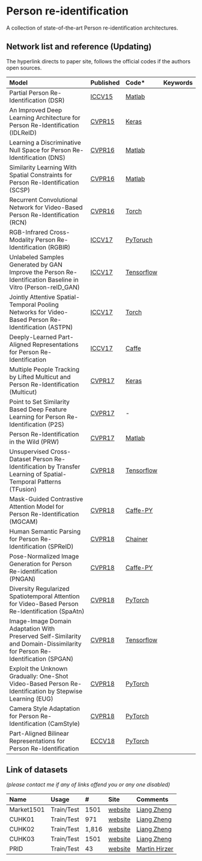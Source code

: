 # Person re-identification
A collection of state-of-the-art Person re-identification architectures.

## Network list and reference (Updating)
The hyperlink directs to paper site, follows the official codes if the authors open sources.

|Model |Published |Code* |Keywords|
|:-----|:---------|:-----|:-------|
|Partial Person Re-Identification (DSR)|[ICCV15](http://openaccess.thecvf.com/content_iccv_2015/html/Zheng_Partial_Person_Re-Identification_ICCV_2015_paper.html)|[Matlab](https://github.com/lingxiao-he/Deep-Spatial-Feature-Reconstruction-for-Partial-Person-Re-identification)| |
|An Improved Deep Learning Architecture for Person Re-Identification (IDLReID)|[CVPR15](http://openaccess.thecvf.com/content_cvpr_2015/html/Ahmed_An_Improved_Deep_2015_CVPR_paper.html)|[Keras](https://github.com/Ning-Ding/Implementation-CVPR2015-CNN-for-ReID)| |
|Learning a Discriminative Null Space for Person Re-Identification (DNS)|[CVPR16](http://openaccess.thecvf.com/content_cvpr_2016/html/Zhang_Learning_a_Discriminative_CVPR_2016_paper.html)|[Matlab](https://github.com/lzrobots/NullSpace_ReID)| |
|Similarity Learning With Spatial Constraints for Person Re-Identification (SCSP)|[CVPR16](http://openaccess.thecvf.com/content_cvpr_2016/html/Chen_Similarity_Learning_With_CVPR_2016_paper.html)|[Matlab](https://github.com/dapengchen123/SCSP)| |
|Recurrent Convolutional Network for Video-Based Person Re-Identification (RCN)|[CVPR16](http://openaccess.thecvf.com/content_cvpr_2016/html/McLaughlin_Recurrent_Convolutional_Network_CVPR_2016_paper.html)|[Torch](https://github.com/niallmcl/Recurrent-Convolutional-Video-ReID)| |
|RGB-Infrared Cross-Modality Person Re-Identification (RGBIR)|[ICCV17](http://openaccess.thecvf.com/content_iccv_2017/html/Wu_RGB-Infrared_Cross-Modality_Person_ICCV_2017_paper.html)|[PyToruch](https://github.com/InnovArul/rgb_IR_personreid)| |
|Unlabeled Samples Generated by GAN Improve the Person Re-Identification Baseline in Vitro (Person-reID_GAN)|[ICCV17](http://openaccess.thecvf.com/content_iccv_2017/html/Wu_RGB-Infrared_Cross-Modality_Person_ICCV_2017_paper.html)|[Tensorflow](https://github.com/layumi/Person-reID_GAN)| |
|Jointly Attentive Spatial-Temporal Pooling Networks for Video-Based Person Re-Identification (ASTPN)|[ICCV17](http://openaccess.thecvf.com/content_iccv_2017/html/Xu_Jointly_Attentive_Spatial-Temporal_ICCV_2017_paper.html)|[Torch](https://github.com/shuangjiexu/Spatial-Temporal-Pooling-Networks-ReID)| |
|Deeply-Learned Part-Aligned Representations for Person Re-Identification|[ICCV17](http://openaccess.thecvf.com/content_iccv_2017/html/Zhao_Deeply-Learned_Part-Aligned_Representations_ICCV_2017_paper.html)|[Caffe](https://github.com/zlmzju/part_reid)| |
|Multiple People Tracking by Lifted Multicut and Person Re-Identification (Multicut)|[CVPR17](http://openaccess.thecvf.com/content_cvpr_2017/html/Tang_Multiple_People_Tracking_CVPR_2017_paper.html)|[Keras](https://github.com/jutanke/cabbage)| |
|Point to Set Similarity Based Deep Feature Learning for Person Re-Identification (P2S)|[CVPR17](http://openaccess.thecvf.com/content_cvpr_2017/html/Zhou_Point_to_Set_CVPR_2017_paper.html)|-| |
|Person Re-Identification in the Wild (PRW)|[CVPR17](http://openaccess.thecvf.com/content_cvpr_2017/html/Zheng_Person_Re-Identification_in_CVPR_2017_paper.html)|[Matlab](https://github.com/liangzheng06/PRW-baseline)| |
|Unsupervised Cross-Dataset Person Re-Identification by Transfer Learning of Spatial-Temporal Patterns (TFusion)|[CVPR18](http://openaccess.thecvf.com/content_cvpr_2018/papers/Lv_Unsupervised_Cross-Dataset_Person_CVPR_2018_paper.pdf)|[Tensorflow](https://github.com/ahangchen/TFusion)| |
|Mask-Guided Contrastive Attention Model for Person Re-Identification (MGCAM)|[CVPR18](http://openaccess.thecvf.com/content_cvpr_2018/papers/Song_Mask-Guided_Contrastive_Attention_CVPR_2018_paper.pdf)|[Caffe-PY](https://github.com/developfeng/MGCAM)| |
|Human Semantic Parsing for Person Re-Identification (SPReID)|[CVPR18](http://openaccess.thecvf.com/content_cvpr_2018/papers/Kalayeh_Human_Semantic_Parsing_CVPR_2018_paper.pdf)|[Chainer](https://github.com/emrahbasaran/SPReID)| |
|Pose-Normalized Image Generation for Person Re-identification (PNGAN)|[CVPR18](http://openaccess.thecvf.com/content_ECCV_2018/html/Xuelin_Qian_Pose-Normalized_Image_Generation_ECCV_2018_paper.html)|[Caffe-PY](https://github.com/naiq/PN_GAN)| |
|Diversity Regularized Spatiotemporal Attention for Video-Based Person Re-Identification (SpaAtn)|[CVPR18](http://openaccess.thecvf.com/content_cvpr_2018/papers/Li_Diversity_Regularized_Spatiotemporal_CVPR_2018_paper.pdf)|[PyTorch](https://github.com/ShuangLI59/Diversity-Regularized-Spatiotemporal-Attention)| |
|Image-Image Domain Adaptation With Preserved Self-Similarity and Domain-Dissimilarity for Person Re-Identification (SPGAN)|[CVPR18](http://openaccess.thecvf.com/content_cvpr_2018/papers/Deng_Image-Image_Domain_Adaptation_CVPR_2018_paper.pdf)|[Tensorflow](https://github.com/Simon4Yan/Learning-via-Translation)| |
|Exploit the Unknown Gradually: One-Shot Video-Based Person Re-Identification by Stepwise Learning (EUG)|[CVPR18](http://openaccess.thecvf.com/content_cvpr_2018/papers/Wu_Exploit_the_Unknown_CVPR_2018_paper.pdf)|[PyTorch](https://github.com/Yu-Wu/Exploit-Unknown-Gradually)| |
|Camera Style Adaptation for Person Re-Identification (CamStyle)|[CVPR18](http://openaccess.thecvf.com/content_cvpr_2018/papers/Zhong_Camera_Style_Adaptation_CVPR_2018_paper.pdf)|[PyTorch](https://github.com/zhunzhong07/CamStyle)| |
|Part-Aligned Bilinear Representations for Person Re-Identification |[ECCV18](http://openaccess.thecvf.com/content_ECCV_2018/papers/Yumin_Suh_Part-Aligned_Bilinear_Representations_ECCV_2018_paper.pdf)|[PyTorch](https://github.com/yuminsuh/part_bilinear_reid)| |

## Link of datasets
*(please contact me if any of links offend you or any one disabled)*

|Name|Usage|#|Site|Comments|
|:---|:----|:----|:---|:-----|
|Market1501|Train/Test|1501|[website](http://www.liangzheng.com.cn/Project/project_reid.html)|[Liang Zheng](https://www.cv-foundation.org/openaccess/content_iccv_2015/papers/Zheng_Scalable_Person_Re-Identification_ICCV_2015_paper.pdf)|
|CUHK01|Train/Test|971|[website](http://www.liangzheng.com.cn/Project/project_reid.html)|[Liang Zheng](https://www.cv-foundation.org/openaccess/content_cvpr_2014/papers/Li_DeepReID_Deep_Filter_2014_CVPR_paper.pdf)|
|CUHK02|Train/Test|1,816|[website](http://www.liangzheng.com.cn/Project/project_reid.html)|[Liang Zheng](https://www.cv-foundation.org/openaccess/content_cvpr_2014/papers/Li_DeepReID_Deep_Filter_2014_CVPR_paper.pdf)|
|CUHK03|Train/Test|1501|[website](http://www.liangzheng.com.cn/Project/project_reid.html)|[Liang Zheng](https://www.cv-foundation.org/openaccess/content_cvpr_2014/papers/Li_DeepReID_Deep_Filter_2014_CVPR_paper.pdf)|
|PRID|Train/Test|43|[website](https://www.tugraz.at/institute/icg/research/team-bischof/lrs/downloads/prid11/)|[Martin Hirzer](https://files.icg.tugraz.at/seafhttp/files/410a1bd2-b9ba-4e5d-a6e3-364e40829988/hirzer_scia_2011.pdf)|
